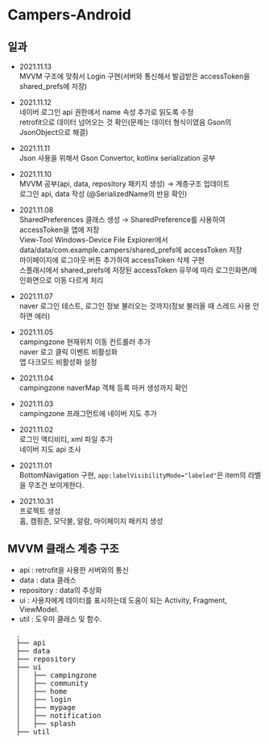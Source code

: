 # Campers-Android

## 일과

- 2021.11.13</br>
    MVVM 구조에 맞춰서 Login 구현(서버와 통신해서 발급받은 accessToken을 shared_prefs에 저장)</br>

- 2021.11.12</br>
    네이버 로그인 api 권한에서 name 속성 추가로 읽도록 수정</br>
    retrofit으로 데이터 넘어오는 것 확인(문제는 데이터 형식이였음 Gson의 JsonObject으로 해결)

- 2021.11.11</br>
    Json 사용을 위해서 Gson Convertor, kotlinx serialization 공부 

- 2021.11.10</br>
    MVVM 공부(api, data, repository 패키지 생성) → 계층구조 업데이트</br>
    로그인 api, data 작성 (@SerializedName의 반응 확인)

- 2021.11.08</br>
    SharedPreferences 클래스 생성 → SharedPreference를 사용하여 accessToken을 앱에 저장</br>
    View-Tool Windows-Device File Explorer에서 data/data/com.example.campers/shared_prefs에 accessToken 저장</br>
    마이페이지에 로그아웃 버튼 추가하여 accessToken 삭제 구현</br>
    스플래시에서 shared_prefs에 저장된 accessToken 유무에 따라 로그인화면/메인화면으로 이동 다르게 처리

- 2021.11.07</br>
    naver 로그인 테스트, 로그인 정보 불러오는 것까지(정보 불러올 때 스레드 사용 안하면 에러)
    
- 2021.11.05</br>
    campingzone 현재위치 이동 컨트롤러 추가</br>
    naver 로고 클릭 이벤트 비활성화</br>
    앱 다크모드 비활성화 설정

- 2021.11.04</br>
    campingzone naverMap 객체 등록 마커 생성까지 확인

- 2021.11.03</br>
    campingzone 프래그먼트에 네이버 지도 추가
    
- 2021.11.02</br>
     로그인 액티비티, xml 파일 추가</br>
     네이버 지도 api 조사
     
- 2021.11.01</br>
    BottomNavigation 구현, `app:labelVisibilityMode="labeled"`은 item의 라벨을 무조건 보이게한다.

- 2021.10.31</br>
    프로젝트 생성</br>
    홈, 캠핑존, 모닥불, 알람, 마이페이지 패키지 생성

## MVVM 클래스 계층 구조
- api : retrofit을 사용한 서버와의 통신
- data : data 클래스
- repository : data의 추상화
- ui : 사용자에게 데이터를 표시하는데 도움이 되는 Activity, Fragment, ViewModel.
- util : 도우미 클래스 및 함수.

<pre>
  .
  ├── api
  ├── data
  ├── repository
  ├── ui
  │   ├── campingzone
  │   ├── community
  │   ├── home
  │   ├── login
  │   ├── mypage
  │   ├── notification
  │   ├── splash
  ├── util
</pre>